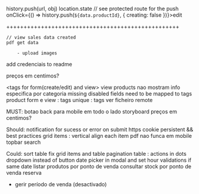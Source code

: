 
history.push(url, obj)
location.state
// see protected route for the push  onClick={() => history.push(`${data.productId}`, { creating: false })}>edit</Button>

++++++++++++++++++++++++++++++++++++++++++++++++++

	// view sales data created
	pdf get data

		- upload images
add credenciais to readme

preços em centimos?


<tags for form(create/edit) and view>
view products nao mostram info especifica por categoria <same reason below>
missing disabled fields need to be mapped to tags 
product form e view : tags unique : tags ver ficheiro remote

MUST:
botao back para mobile em todo o lado
storyboard
preços em centimos?

Should:
	notification for sucess or error on submit
https
cookie persistent && best practices
grid items : vertical align each item
pdf nao funca em mobile
topbar
search



Could:
sort table fix
grid items and table pagination
table : actions in dots dropdown instead of button
date picker in modal and set hour validations if same date
listar produtos por ponto de venda
consultar stock por ponto de venda
reserva
- gerir período de venda (desactivado)